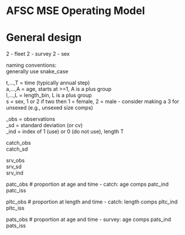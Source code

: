 # AFSC MSE Operating Model
# General design
2 - fleet
2 - survey
2 - sex

naming conventions:  
generally use snake_case

t,...,T = time (typically annual step)  
a,...,A = age, starts at >=1, A is a plus group  
l,...,L = length_bin, L is a plus group  
s = sex, 1 or 2
 if two then 1 = female, 2 = male - consider making a 3 for unsexed (e.g., unsexed size comps)


_obs = observations  
_sd = standard deviation (or cv)  
_ind = index of 1 (use) or 0 (do not use), length T

catch_obs  
catch_sd

srv_obs  
srv_sd  
srv_ind

patc_obs  # proportion at age and time - catch: age comps
patc_ind  
patc_iss

pltc_obs  # proportion at length and time - catch: length comps
pltc_ind  
pltc_iss

pats_obs  # proportion at age and time - survey: age comps
pats_ind  
pats_iss
